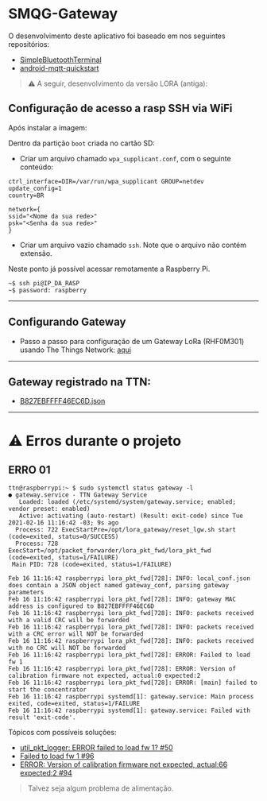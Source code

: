 # SMQG-Gateway

O desenvolvimento deste aplicativo foi baseado em nos seguintes repositórios:

- [SimpleBluetoothTerminal](https://github.com/kai-morich/SimpleBluetoothTerminal)
- [android-mqtt-quickstart](https://github.com/bytehala/android-mqtt-quickstart)


> ⚠️ A seguir, desenvolvimento da versão LORA (antiga):

## Configuração de acesso a rasp SSH via WiFi

Após instalar a imagem:

Dentro da partição `boot` criada no cartão SD:

  - Criar um arquivo chamado `wpa_supplicant.conf`, com o seguinte conteúdo:

```
ctrl_interface=DIR=/var/run/wpa_supplicant GROUP=netdev
update_config=1
country=BR

network={
ssid="<Nome da sua rede>"
psk="<Senha da sua rede>"
}
```
- Criar um arquivo vazio chamado `ssh`. Note que o arquivo não contém extensão. 

Neste ponto já possível acessar remotamente a Raspberry Pi. 

```
~$ ssh pi@IP_DA_RASP
~$ password: raspberry
```

---

## Configurando Gateway

- Passo a passo para configuração de um Gateway LoRa (RHF0M301) usando The Things Network: [aqui](https://github.com/mftutui/configuracoes-gateway-ttn)

---

## Gateway registrado na TTN:
- [B827EBFFFF46EC6D.json](https://github.com/PavelKutilek/gateway-remote-config-1/blob/master/B827EBFFFF46EC6D.json)

---

# ⚠️ Erros durante o projeto

## ERRO 01

```console
ttn@raspberrypi:~ $ sudo systemctl status gateway -l
● gateway.service - TTN Gateway Service
   Loaded: loaded (/etc/systemd/system/gateway.service; enabled; vendor preset: enabled)
   Active: activating (auto-restart) (Result: exit-code) since Tue 2021-02-16 11:16:42 -03; 9s ago
  Process: 722 ExecStartPre=/opt/lora_gateway/reset_lgw.sh start (code=exited, status=0/SUCCESS)
  Process: 728 ExecStart=/opt/packet_forwarder/lora_pkt_fwd/lora_pkt_fwd (code=exited, status=1/FAILURE)
 Main PID: 728 (code=exited, status=1/FAILURE)

Feb 16 11:16:42 raspberrypi lora_pkt_fwd[728]: INFO: local_conf.json does contain a JSON object named gateway_conf, parsing gateway parameters
Feb 16 11:16:42 raspberrypi lora_pkt_fwd[728]: INFO: gateway MAC address is configured to B827EBFFFF46EC6D
Feb 16 11:16:42 raspberrypi lora_pkt_fwd[728]: INFO: packets received with a valid CRC will be forwarded
Feb 16 11:16:42 raspberrypi lora_pkt_fwd[728]: INFO: packets received with a CRC error will NOT be forwarded
Feb 16 11:16:42 raspberrypi lora_pkt_fwd[728]: INFO: packets received with no CRC will NOT be forwarded
Feb 16 11:16:42 raspberrypi lora_pkt_fwd[728]: ERROR: Failed to load fw 1
Feb 16 11:16:42 raspberrypi lora_pkt_fwd[728]: ERROR: Version of calibration firmware not expected, actual:0 expected:2
Feb 16 11:16:42 raspberrypi lora_pkt_fwd[728]: ERROR: [main] failed to start the concentrator
Feb 16 11:16:42 raspberrypi systemd[1]: gateway.service: Main process exited, code=exited, status=1/FAILURE
Feb 16 11:16:42 raspberrypi systemd[1]: gateway.service: Failed with result 'exit-code'.
```

Tópicos com possíveis soluções:

- [util_pkt_logger: ERROR failed to load fw 1? #50](https://github.com/Lora-net/lora_gateway/issues/50)
- [Failed to load fw 1 #96](https://github.com/Lora-net/lora_gateway/issues/96)
- [ERROR: Version of calibration firmware not expected, actual:66 expected:2 #94](https://github.com/Lora-net/lora_gateway/issues/94)

> Talvez seja algum problema de alimentação.
